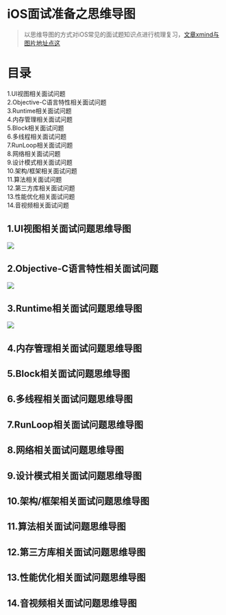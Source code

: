 # iOS面试准备之思维导图 

> 以思维导图的方式对iOS常见的面试题知识点进行梳理复习，[文章xmind与图片地址点这](https://github.com/MisterBooo/ReadyForBAT)

# 目录  
1.UI视图相关面试问题  
2.Objective-C语言特性相关面试问题  
3.Runtime相关面试问题  
4.内存管理相关面试问题  
5.Block相关面试问题  
6.多线程相关面试问题  
7.RunLoop相关面试问题  
8.网络相关面试问题  
9.设计模式相关面试问题  
10.架构/框架相关面试问题  
11.算法相关面试问题   
12.第三方库相关面试问题   
13.性能优化相关面试问题   
14.音视频相关面试问题   

## 1.UI视图相关面试问题思维导图
![](http://oriq21dog.bkt.clouddn.com/bloc/2018-04-19-UI%E8%A7%86%E5%9B%BE%E7%9B%B8%E5%85%B3.png)
## 2.Objective-C语言特性相关面试问题 
![](http://oriq21dog.bkt.clouddn.com/bloc/2018-04-23-Objective-C%E8%AF%AD%E8%A8%80%E7%89%B9%E6%80%A7.png)
## 3.Runtime相关面试问题思维导图 
![](http://oriq21dog.bkt.clouddn.com/bloc/2018-04-23-Runtime.png)
## 4.内存管理相关面试问题思维导图  
## 5.Block相关面试问题思维导图 
## 6.多线程相关面试问题思维导图  
## 7.RunLoop相关面试问题思维导图
## 8.网络相关面试问题思维导图
## 9.设计模式相关面试问题思维导图
## 10.架构/框架相关面试问题思维导图
## 11.算法相关面试问题思维导图
## 12.第三方库相关面试问题思维导图
## 13.性能优化相关面试问题思维导图  
## 14.音视频相关面试问题思维导图


